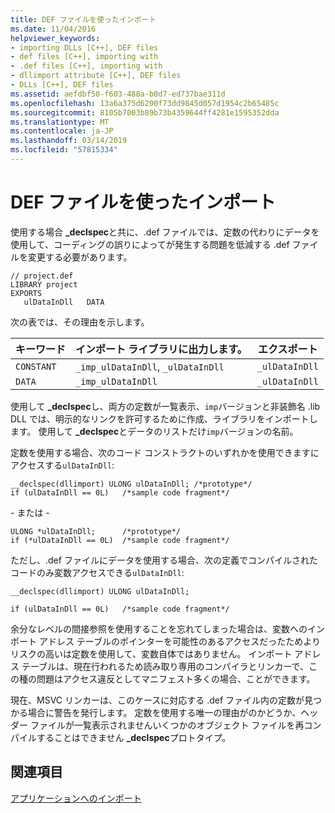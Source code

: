 ```yaml
---
title: DEF ファイルを使ったインポート
ms.date: 11/04/2016
helpviewer_keywords:
- importing DLLs [C++], DEF files
- def files [C++], importing with
- .def files [C++], importing with
- dllimport attribute [C++], DEF files
- DLLs [C++], DEF files
ms.assetid: aefdbf50-f603-488a-b0d7-ed737bae311d
ms.openlocfilehash: 13a6a375d6200f73dd9845d057d1954c2b65485c
ms.sourcegitcommit: 8105b7003b89b73b4359644ff4281e1595352dda
ms.translationtype: MT
ms.contentlocale: ja-JP
ms.lasthandoff: 03/14/2019
ms.locfileid: "57815334"
---
```

# <a name="importing-using-def-files"></a>DEF ファイルを使ったインポート

使用する場合 **_declspec**と共に、.def ファイルでは、定数の代わりにデータを使用して、コーディングの誤りによってが発生する問題を低減する .def ファイルを変更する必要があります。

```
// project.def
LIBRARY project
EXPORTS
   ulDataInDll   DATA
```

次の表では、その理由を示します。

|キーワード|インポート ライブラリに出力します。|エクスポート|
|-------------|---------------------------------|-------------|
|`CONSTANT`|`_imp_ulDataInDll`, `_ulDataInDll`|`_ulDataInDll`|
|`DATA`|`_imp_ulDataInDll`|`_ulDataInDll`|

使用して **_declspec**し、両方の定数が一覧表示、`imp`バージョンと非装飾名 .lib DLL では、明示的なリンクを許可するために作成、ライブラリをインポートします。 使用して **_declspec**とデータのリストだけ`imp`バージョンの名前。

定数を使用する場合、次のコード コンストラクトのいずれかを使用できますにアクセスする`ulDataInDll`:

```
__declspec(dllimport) ULONG ulDataInDll; /*prototype*/
if (ulDataInDll == 0L)   /*sample code fragment*/
```

\- または -

```
ULONG *ulDataInDll;      /*prototype*/
if (*ulDataInDll == 0L)  /*sample code fragment*/
```

ただし、.def ファイルにデータを使用する場合、次の定義でコンパイルされたコードのみ変数アクセスできる`ulDataInDll`:

```
__declspec(dllimport) ULONG ulDataInDll;

if (ulDataInDll == 0L)   /*sample code fragment*/
```

余分なレベルの間接参照を使用することを忘れてしまった場合は、変数へのインポート アドレス テーブルのポインターを可能性のあるアクセスだったためよりリスクの高いは定数を使用して、変数自体ではありません。 インポート アドレス テーブルは、現在行われるため読み取り専用のコンパイラとリンカーで、この種の問題はアクセス違反としてマニフェスト多くの場合、ことができます。

現在、MSVC リンカーは、このケースに対応する .def ファイル内の定数が見つかる場合に警告を発行します。 定数を使用する唯一の理由がのかどうか、ヘッダー ファイルが一覧表示されませんいくつかのオブジェクト ファイルを再コンパイルすることはできません **_declspec**プロトタイプ。

## <a name="see-also"></a>関連項目

[アプリケーションへのインポート](importing-into-an-application.md)
